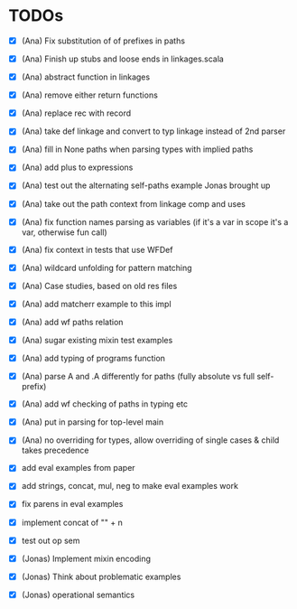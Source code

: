 # TODOs

- [x] (Ana) Fix substitution of of prefixes in paths
- [x] (Ana) Finish up stubs and loose ends in linkages.scala
- [x] (Ana) abstract function in linkages 
- [x] (Ana) remove either return functions
- [x] (Ana) replace rec with record 
- [x] (Ana) take def linkage and convert to typ linkage instead of 2nd parser
- [x] (Ana) fill in None paths when parsing types with implied paths
- [x] (Ana) add plus to expressions
- [x] (Ana) test out the alternating self-paths example Jonas brought up
- [x] (Ana) take out the path context from linkage comp and uses
- [x] (Ana) fix function names parsing as variables (if it's a var in scope it's a var, otherwise fun call)
- [x] (Ana) fix context in tests that use WFDef
- [x] (Ana) wildcard unfolding for pattern matching
- [x] (Ana) Case studies, based on old res files
- [x] (Ana) add matcherr example to this impl
- [x] (Ana) add wf paths relation
- [x] (Ana) sugar existing mixin test examples
- [x] (Ana) add typing of programs function
- [x] (Ana) parse A and .A differently for paths (fully absolute vs full self-prefix)
- [x] (Ana) add wf checking of paths in typing etc
- [x] (Ana) put in parsing for top-level main
- [x] (Ana) no overriding for types, allow overriding of single cases & child takes precedence
- [x] add eval examples from paper
- [x] add strings, concat, mul, neg to make eval examples work
- [x] fix parens in eval examples
- [x] implement concat of "" + n
- [x] test out op sem


- [x] (Jonas) Implement mixin encoding
- [x] (Jonas) Think about problematic examples
- [x] (Jonas) operational semantics